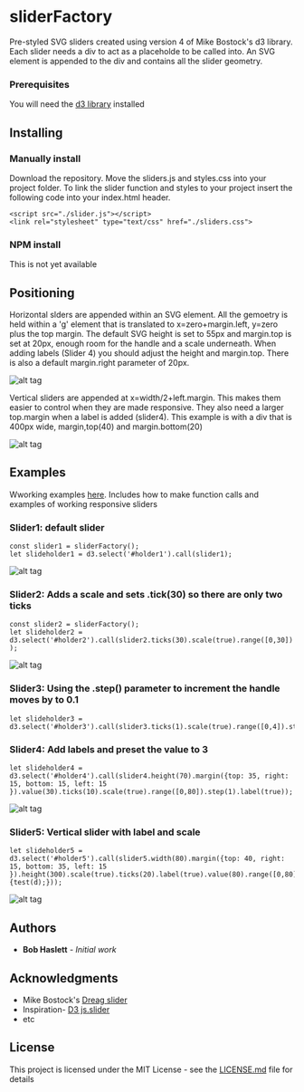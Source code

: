 # sliderFactory

Pre-styled SVG sliders created using version 4 of Mike Bostock's d3 library. Each slider needs a div to act as a placeholde to be called into. An SVG element is appended to the div and contains all the slider geometry.


### Prerequisites
You will need the [d3 library](https://d3js.org/) installed

## Installing
### Manually install

Download the repository. Move the sliders.js and styles.css into your project folder. To link the slider function and styles to your project insert the following code into your index.html header.
```
<script src="./slider.js"></script>
<link rel="stylesheet" type="text/css" href="./sliders.css">
```

### NPM install
This is not yet available

## Positioning

Horizontal slders are appended within an SVG element. All the gemoetry is held within  a 'g' element that is translated to x=zero+margin.left, y=zero plus the top margin. The default SVG height is set to 55px and margin.top is set at 20px, enough room for the handle and a scale underneath. When adding labels (Slider 4) you should adjust the height and margin.top. There is also a default margin.right parameter of 20px.

![alt tag](https://bobhaslett.github.io/d3-v4-sliders/images/slider.png)

Vertical sliders are appended at x=width/2+left.margin. This makes them easier to control when they are made responsive. They also need a larger top.margin when a label is added (slider4). This example is with a div that is 400px wide, margin,top(40) and margin.bottom(20)

![alt tag](https://bobhaslett.github.io/d3-v4-sliders/images/vertical.png)

## Examples

Wworking examples [here](https://bobhaslett.github.io/d3-v4-sliders/index.html). Includes how to make function calls and examples of working responsive sliders

### Slider1: default slider
```
const slider1 = sliderFactory();
let slideholder1 = d3.select('#holder1').call(slider1);
```
![alt tag](https://bobhaslett.github.io/d3-v4-sliders/images/slider1.png)

### Slider2: Adds a scale and sets .tick(30) so there are only two ticks
```
const slider2 = sliderFactory();
let slideholder2 = d3.select('#holder2').call(slider2.ticks(30).scale(true).range([0,30]) );
```
![alt tag](https://bobhaslett.github.io/d3-v4-sliders/images/slider2.png)

### Slider3: Using the .step() parameter to increment the handle moves by to 0.1
```
let slideholder3 = d3.select('#holder3').call(slider3.ticks(1).scale(true).range([0,4]).step(0.1));
```
### Slider4: Add labels and preset the value to 3
```
let slideholder4 = d3.select('#holder4').call(slider4.height(70).margin({top: 35, right: 15, bottom: 15, left: 15 }).value(30).ticks(10).scale(true).range([0,80]).step(1).label(true));
```
![alt tag](https://bobhaslett.github.io/d3-v4-sliders/images/slider4.png)

### Slider5: Vertical slider with label and scale
```
let slideholder5 = d3.select('#holder5').call(slider5.width(80).margin({top: 40, right: 15, bottom: 35, left: 15 }).height(300).scale(true).ticks(20).label(true).value(80).range([0,80]).orient("vertical").dragHandler(function(d) {test(d);}));
```
![alt tag](https://bobhaslett.github.io/d3-v4-sliders/images/slider5.png)

## Authors
* **Bob Haslett** - *Initial work*

## Acknowledgments

* Mike Bostock's [Dreag slider](https://bl.ocks.org/mbostock/6452972)
* Inspiration- [D3 js.slider](https://github.com/MasterMaps/d3-slider)
* etc

## License
This project is licensed under the MIT License - see the [LICENSE.md](LICENSE.md) file for details
